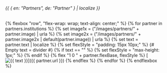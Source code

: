 <!-- Using data from global `partners.json` file. -->

###### {{ { en: "Partners", de: "Partner" } | localize }}

{% flexbox "row", "flex-wrap: wrap; text-align: center;" %}
  {% for partner in partners.institutions %}
    {% set image1x = ("/images/partners/" + partner.image) | urla %}
    {% set image2x = ("/images/partners/" + partner.image2x | default(partner.image)) | urla %}
    {% set text = partner.text | localize %}
    {% set flexStyle = "padding: 15px 10px;" %}
    {# Empty text = divider #}
    {% if text == "" %}
      {% set flexStyle = "max-height: 1px;" %}
    {% endif %}
    {% flex "1 0 " + partner.flexBase, flexStyle %}
      [<img alt="{{ text }}" src="{{ image1x }}" srcset="{{ image1x }} 1x, {{ image2x }} 2x" sizes="300px" style="min-width: {{ partner.maxWidth | default('100px') }}; max-width: {{ partner.maxWidth | default('100%') }};">]({{ partner.url }})
    {% endflex %}
  {% endfor %}
{% endflexbox %}
